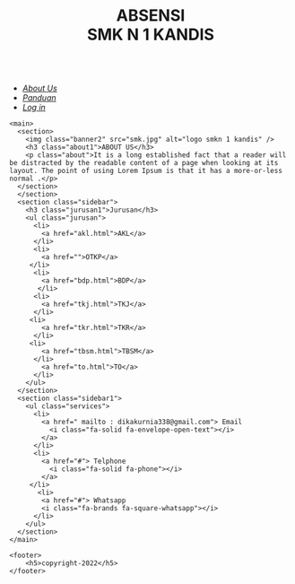 <!DOCTYPE html>
<html>
  <head>
    <meta http-equiv="content-type" content="text/html; charset=utf-8" />
    <link rel="stylesheet" href="latihan3.css" type="text/css" media="all" />
    <meta name="viewport" content="width=device-width, initial-scale=1.0">
    <link rel="stylesheet" href="https://cdnjs.cloudflare.com/ajax/libs/font-awesome/6.2.0/css/all.min.css" type="text/css" media="all" />
    <title>belajar</title>
  </head>
  <body>
    <header>
      <h1> ABSENSI <br /> SMK N 1 KANDIS </h1>
    </header>
    <div class="banner1">
      <img src="header2.jpg" alt="" />
    </div>
    <nav>
      <ul>
        <li><a href="#"><i>
          About Us
        </i></a></li>
        <li><a href="#"><i>
          Panduan
        </i></a></li>
        <li><a href="#"><i>
          Log in
        </i></a></li>
      </ul>
    </nav>
    
    <main>
      <section>
        <img class="banner2" src="smk.jpg" alt="logo smkn 1 kandis" />
        <h3 class="about1">ABOUT US</h3>
        <p class="about">It is a long established fact that a reader will be distracted by the readable content of a page when looking at its layout. The point of using Lorem Ipsum is that it has a more-or-less normal .</p>
      </section>
      </section>
      <section class="sidebar">
        <h3 class="jurusan1">Jurusan</h3>
        <ul class="jurusan">
          <li>
            <a href="akl.html">AKL</a>
          </li>
          <li>
            <a href="">OTKP</a>
         </li>
          <li>
            <a href="bdp.html">BDP</a>
           </li>
          <li>
            <a href="tkj.html">TKJ</a>
          </li>
         <li>
            <a href="tkr.html">TKR</a>
          </li>
         <li>
            <a href="tbsm.html">TBSM</a>
          </li>
            <a href="to.html">TO</a>
          </li>
        </ul>
      </section>
      <section class="sidebar1">
        <ul class="services">
          <li>
            <a href=" mailto : dikakurnia338@gmail.com"> Email
              <i class="fa-solid fa-envelope-open-text"></i>
            </a>
          </li>
          <li>
            <a href="#"> Telphone
              <i class="fa-solid fa-phone"></i>
            </a>
         </li>
           <li>
            <a href="#"> Whatsapp
            <i class="fa-brands fa-square-whatsapp"></i>
          </li>
        </ul>
      </section>
    </main>
    
    <footer>
        <h5>copyright-2022</h5>
    </footer>
  </body>
</html>
